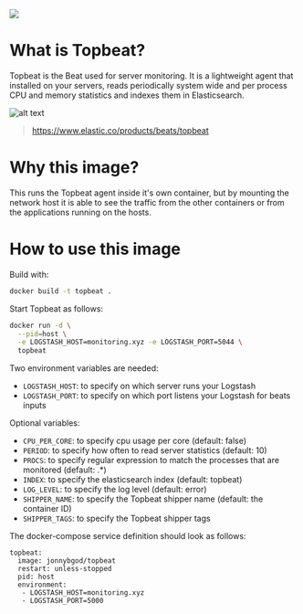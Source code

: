 [![](https://badge.imagelayers.io/jonnybgod/topbeat:latest.svg)](https://imagelayers.io/?images=jonnybgod/topbeat:latest)

# What is Topbeat?
Topbeat is the Beat used for server monitoring. It is a lightweight agent that installed on your servers, reads periodically system wide and per process CPU and memory statistics and indexes them in Elasticsearch.

![alt text](https://static-www.elastic.co/assets/blta28996a125bb8b42/packetbeat-fish-nodes-bkgd.png?q=755 "Packetbeat logo")

> https://www.elastic.co/products/beats/topbeat

# Why this image?

This runs the Topbeat agent inside it's own container, but by mounting the network host it is able to see the traffic from the other containers or from the applications running on the hosts.

# How to use this image
Build with:

```bash
docker build -t topbeat .
```

Start Topbeat as follows:

```bash
docker run -d \
  --pid=host \
  -e LOGSTASH_HOST=monitoring.xyz -e LOGSTASH_PORT=5044 \
  topbeat
```

Two environment variables are needed:
* `LOGSTASH_HOST`: to specify on which server runs your Logstash
* `LOGSTASH_PORT`: to specify on which port listens your Logstash for beats inputs

Optional variables:
* `CPU_PER_CORE`: to specify cpu usage per core (default: false)
* `PERIOD`: to specify how often to read server statistics (default: 10)
* `PROCS`: to specify regular expression to match the processes that are monitored (default: .*)
* `INDEX`: to specify the elasticsearch index (default: topbeat)
* `LOG_LEVEL`: to specify the log level (default: error) 
* `SHIPPER_NAME`: to specify the Topbeat shipper name (default: the container ID)
* `SHIPPER_TAGS`: to specify the Topbeat shipper tags

The docker-compose service definition should look as follows:
```yalm
topbeat:
  image: jonnybgod/topbeat
  restart: unless-stopped
  pid: host
  environment:
   - LOGSTASH_HOST=monitoring.xyz
   - LOGSTASH_PORT=5000
```
